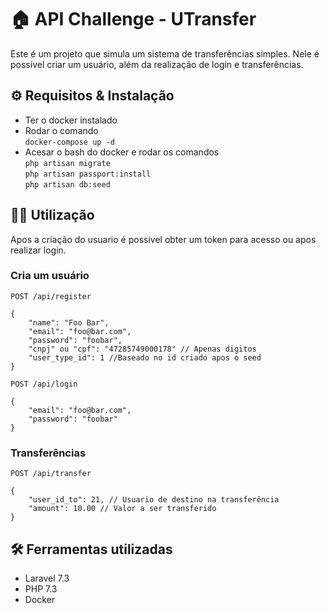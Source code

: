 # :house: API Challenge - UTransfer

Este é um projeto que simula um sistema de transferências simples. Nele é possível criar um usuário, além da realização de login e transferências.

## :gear: Requisitos & Instalação

- Ter o docker instalado
- Rodar o comando  
  `docker-compose up -d`
- Acesar o bash do docker e rodar os comandos  
  `php artisan migrate`  
  `php artisan passport:install`  
  `php artisan db:seed`


## :man_technologist: Utilização

Apos a criação do usuario é possivel obter um token para acesso ou apos realizar login.

### Cria um usuário
`POST /api/register`
```
{
    "name": "Foo Bar",
    "email": "foo@bar.com",
    "password": "foobar",
    "cnpj" ou "cpf": "47285749000178" // Apenas digitos
    "user_type_id": 1 //Baseado no id criado apos o seed
}
```

`POST /api/login`
```
{
    "email": "foo@bar.com",
    "password": "foobar"
}
```

### Transferências
`POST /api/transfer`
```
{
    "user_id_to": 21, // Usuario de destino na transferência
    "amount": 10.00 // Valor a ser transferido
}
```

## :hammer_and_wrench: Ferramentas utilizadas
- Laravel 7.3
- PHP 7.3
- Docker
